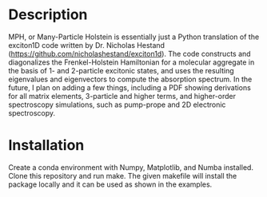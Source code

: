 # Description
MPH, or Many-Particle Holstein is essentially just a Python translation of the exciton1D 
code written by Dr. Nicholas Hestand (https://github.com/nicholashestand/exciton1d). The code
constructs and diagonalizes the Frenkel-Holstein Hamiltonian for a molecular aggregate
in the basis of 1- and 2-particle excitonic states, and uses the resulting eigenvalues
and eigenvectors to compute the absorption spectrum. In the future, I plan on adding
a few things, including a PDF showing derivations for all matrix elements, 3-particle and higher
terms, and higher-order spectroscopy simulations, such as pump-prope and 2D electronic spectroscopy.

# Installation
Create a conda environment with Numpy, Matplotlib, and Numba installed. Clone this repository and run
make. The given makefile will install the package locally and it can be used as shown in the examples.

